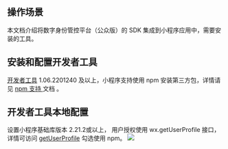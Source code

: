 ## 操作场景
本文档介绍将数字身份管控平台（公众版）的 SDK 集成到小程序应用中，需要安装的工具。


## 安装和配置开发者工具
[开发者工具](https://developers.weixin.qq.com/miniprogram/dev/devtools/download.html) 1.06.2201240 及以上，小程序支持使用 npm 安装第三方包，详情请见 [npm 支持 ](https://developers.weixin.qq.com/miniprogram/dev/devtools/npm.html)文档 。
## 开发者工具本地配置
设置小程序基础库版本 2.21.2或以上， 用户授权使用 wx.getUserProfile 接口，详情可访问 [getUserProfile](https://developers.weixin.qq.com/miniprogram/dev/api/open-api/user-info/wx.getUserProfile.html)  勾选使用 npm。
![](https://main.qcloudimg.com/raw/9cc14c3bef28b13d5f8e0d1d00803bf5.png)
